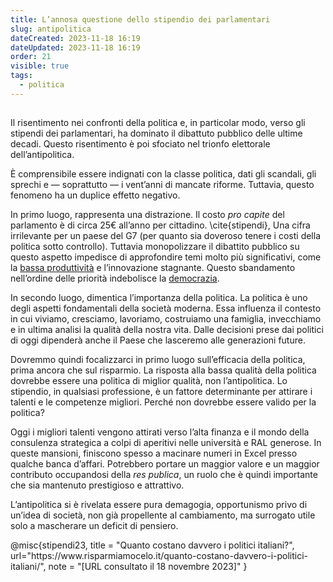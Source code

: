 ```yaml
---
title: L’annosa questione dello stipendio dei parlamentari
slug: antipolitica
dateCreated: 2023-11-18 16:19
dateUpdated: 2023-11-18 16:19
order: 21
visible: true
tags:
  - politica
---
```


##

<span class="newthought">Il risentimento</span> nei confronti della politica e, in particolar modo, verso gli stipendi dei parlamentari, ha dominato il dibattuto pubblico delle ultime decadi. Questo risentimento è poi sfociato nel trionfo elettorale dell’antipolitica.

È comprensibile essere indignati con la classe politica, dati gli scandali, gli sprechi e — soprattutto — i vent’anni di mancate riforme. Tuttavia, questo fenomeno ha un duplice effetto negativo.

In primo luogo, rappresenta una distrazione. Il costo _pro capite_ del parlamento è di circa 25€ all’anno per cittadino. \cite{stipendi}, Una cifra irrilevante per un paese del G7 (per quanto sia doveroso tenere i costi della politica sotto controllo). Tuttavia monopolizzare il dibattito pubblico su questo aspetto impedisce di approfondire temi molto più significativi, come la [bassa produttività](/notes/progresso/) e l’innovazione stagnante. Questo sbandamento nell’ordine delle priorità indebolisce la [democrazia](/notes/democrazia/).

In secondo luogo, dimentica l’importanza della politica. La politica è uno degli aspetti fondamentali della società moderna. Essa influenza il contesto in cui viviamo, cresciamo, lavoriamo, costruiamo una famiglia, invecchiamo e in ultima analisi la qualità della nostra vita. Dalle decisioni prese dai politici di oggi dipenderà anche il Paese che lasceremo alle generazioni future.

Dovremmo quindi focalizzarci in primo luogo sull’efficacia della politica, prima ancora che sul risparmio. La risposta alla bassa qualità della politica dovrebbe essere una politica di miglior qualità, non l’antipolitica. Lo stipendio, in qualsiasi professione, è un fattore determinante per attirare i talenti e le competenze migliori. Perché non dovrebbe essere valido per la politica?

Oggi i migliori talenti vengono attirati verso l’alta finanza e il mondo della consulenza strategica a colpi di aperitivi nelle università e RAL generose. In queste mansioni, finiscono spesso a macinare numeri in Excel presso qualche banca d’affari. Potrebbero portare un maggior valore e un maggior contributo occupandosi della _res publica_, un ruolo che è quindi importante che sia mantenuto prestigioso e attrattivo.

L’antipolitica si è rivelata essere pura demagogia, opportunismo privo di un’idea di società, non già propellente al cambiamento, ma surrogato utile solo a mascherare un deficit di pensiero.

<bibliography>
@misc{stipendi23,
   title = "Quanto costano davvero i politici italiani?",
   url="https://www.risparmiamocelo.it/quanto-costano-davvero-i-politici-italiani/",
   note = "[URL consultato il 18 novembre 2023]"
}
</bibliography>
